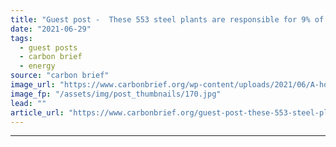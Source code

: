 ```yaml
---
title: "Guest post -  These 553 steel plants are responsible for 9% of global CO2 emissions"
date: "2021-06-29"
tags: 
  - guest posts
  - carbon brief
  - energy
source: "carbon brief"
image_url: "https://www.carbonbrief.org/wp-content/uploads/2021/06/A-hot-steel-billet-is-removed-from-furnace-as-a-cold-billet-waits-in-foreground_DKCCYH-583x372.jpg"
image_fp: "/assets/img/post_thumbnails/170.jpg"
lead: ""
article_url: "https://www.carbonbrief.org/guest-post-these-553-steel-plants-are-responsible-for-9-of-global-co2-emissions"
---
```


---
